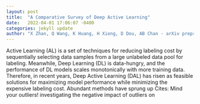 ```yaml
---
layout: post
title:  "A Comparative Survey of Deep Active Learning"
date:   2022-04-01 17:06:07 -0400
categories: jekyll update
author: "X Zhan, Q Wang, K Huang, H Xiong, D Dou, AB Chan - arXiv preprint arXiv , 2022"
---
```

Active Learning (AL) is a set of techniques for reducing labeling cost by sequentially selecting data samples from a large unlabeled data pool for labeling. Meanwhile, Deep Learning (DL) is data-hungry, and the performance of DL models scales monotonically with more training data. Therefore, in recent years, Deep Active Learning (DAL) has risen as feasible solutions for maximizing model performance while minimizing the expensive labeling cost. Abundant methods have sprung up Cites: Mind your outliers! investigating the negative impact of outliers on
